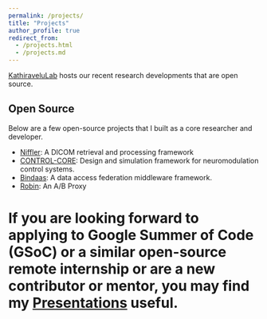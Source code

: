 ```yaml
---
permalink: /projects/
title: "Projects"
author_profile: true
redirect_from: 
  - /projects.html
  - /projects.md
---
```


[KathiraveluLab](https://github.com/kathiravelulab/) hosts our recent research developments that are open source.

## Open Source

Below are a few open-source projects that I built as a core researcher and developer.

* [Niffler](https://github.com/Emory-HITI/Niffler/): A DICOM retrieval and processing framework
* [CONTROL-CORE](https://github.com/ControlCore-Project/): Design and simulation framework for neuromodulation control systems.
* [Bindaas](https://github.com/sharmalab/bindaas/): A data access federation middleware framework.
* [Robin](https://github.com/KathiraveluLab/robin/): An A/B Proxy

# If you are looking forward to applying to Google Summer of Code (GSoC) or a similar open-source remote internship or are a new contributor or mentor, you may find my [Presentations](../_pages/foss.html) useful.
